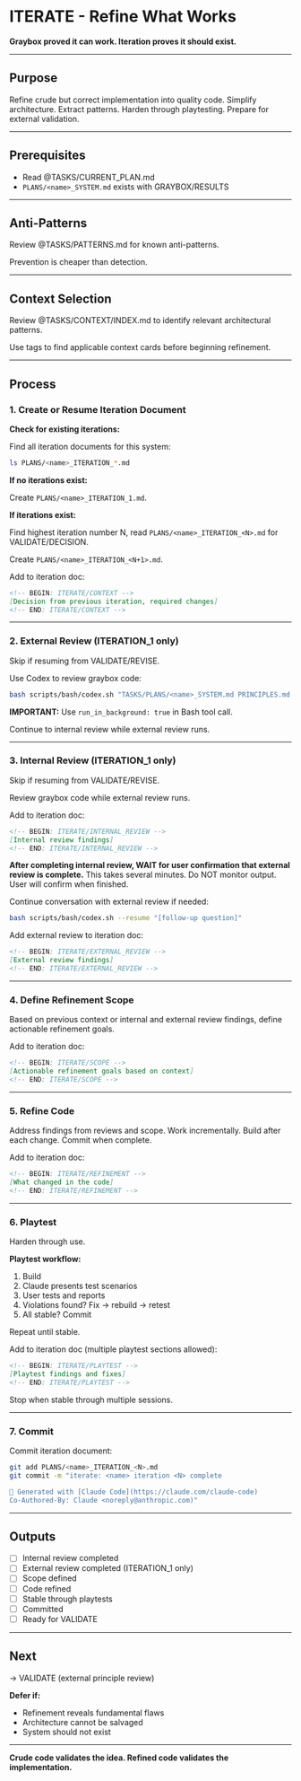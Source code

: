 # ITERATE - Refine What Works

**Graybox proved it can work. Iteration proves it should exist.**

---

## Purpose

Refine crude but correct implementation into quality code. Simplify architecture. Extract patterns. Harden through playtesting. Prepare for external validation.

---

## Prerequisites

- Read @TASKS/CURRENT_PLAN.md
- `PLANS/<name>_SYSTEM.md` exists with GRAYBOX/RESULTS

---

## Anti-Patterns

Review @TASKS/PATTERNS.md for known anti-patterns.

Prevention is cheaper than detection.

---

## Context Selection

Review @TASKS/CONTEXT/INDEX.md to identify relevant architectural patterns.

Use tags to find applicable context cards before beginning refinement.

---

## Process

### 1. Create or Resume Iteration Document

**Check for existing iterations:**

Find all iteration documents for this system:
```bash
ls PLANS/<name>_ITERATION_*.md
```

**If no iterations exist:**

Create `PLANS/<name>_ITERATION_1.md`.

**If iterations exist:**

Find highest iteration number N, read `PLANS/<name>_ITERATION_<N>.md` for VALIDATE/DECISION.

Create `PLANS/<name>_ITERATION_<N+1>.md`.

Add to iteration doc:

```markdown
<!-- BEGIN: ITERATE/CONTEXT -->
[Decision from previous iteration, required changes]
<!-- END: ITERATE/CONTEXT -->
```

---

### 2. External Review (ITERATION_1 only)

Skip if resuming from VALIDATE/REVISE.

Use Codex to review graybox code:

```bash
bash scripts/bash/codex.sh "TASKS/PLANS/<name>_SYSTEM.md PRINCIPLES.md CONVENTIONS.md TASKS/PATTERNS.md TASKS/CONTEXT/INDEX.md [relevant files] [your review prompt]"
```

**IMPORTANT:** Use `run_in_background: true` in Bash tool call.

Continue to internal review while external review runs.

---

### 3. Internal Review (ITERATION_1 only)

Skip if resuming from VALIDATE/REVISE.

Review graybox code while external review runs.

Add to iteration doc:

```markdown
<!-- BEGIN: ITERATE/INTERNAL_REVIEW -->
[Internal review findings]
<!-- END: ITERATE/INTERNAL_REVIEW -->
```

**After completing internal review, WAIT for user confirmation that external review is complete.** This takes several minutes. Do NOT monitor output. User will confirm when finished.

Continue conversation with external review if needed:
```bash
bash scripts/bash/codex.sh --resume "[follow-up question]"
```

Add external review to iteration doc:

```markdown
<!-- BEGIN: ITERATE/EXTERNAL_REVIEW -->
[External review findings]
<!-- END: ITERATE/EXTERNAL_REVIEW -->
```

---

### 4. Define Refinement Scope

Based on previous context or internal and external review findings, define actionable refinement goals.

Add to iteration doc:

```markdown
<!-- BEGIN: ITERATE/SCOPE -->
[Actionable refinement goals based on context]
<!-- END: ITERATE/SCOPE -->
```

---

### 5. Refine Code

Address findings from reviews and scope. Work incrementally. Build after each change. Commit when complete.

Add to iteration doc:

```markdown
<!-- BEGIN: ITERATE/REFINEMENT -->
[What changed in the code]
<!-- END: ITERATE/REFINEMENT -->
```

---

### 6. Playtest

Harden through use.

**Playtest workflow:**

1. Build
2. Claude presents test scenarios
3. User tests and reports
4. Violations found? Fix → rebuild → retest
5. All stable? Commit

Repeat until stable.

Add to iteration doc (multiple playtest sections allowed):

```markdown
<!-- BEGIN: ITERATE/PLAYTEST -->
[Playtest findings and fixes]
<!-- END: ITERATE/PLAYTEST -->
```

Stop when stable through multiple sessions.

---

### 7. Commit

Commit iteration document:

```bash
git add PLANS/<name>_ITERATION_<N>.md
git commit -m "iterate: <name> iteration <N> complete

🤖 Generated with [Claude Code](https://claude.com/claude-code)
Co-Authored-By: Claude <noreply@anthropic.com)"
```

---

## Outputs

- [ ] Internal review completed
- [ ] External review completed (ITERATION_1 only)
- [ ] Scope defined
- [ ] Code refined
- [ ] Stable through playtests
- [ ] Committed
- [ ] Ready for VALIDATE

---

## Next

→ VALIDATE (external principle review)

**Defer if:**
- Refinement reveals fundamental flaws
- Architecture cannot be salvaged
- System should not exist

---

**Crude code validates the idea. Refined code validates the implementation.**
